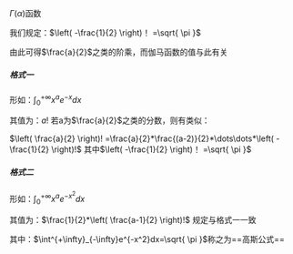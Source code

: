 $\Gamma(\alpha)$函数

我们规定：$\left( -\frac{1}{2} \right)！ =\sqrt{ \pi }$

由此可得$\frac{a}{2}$之类的阶乘，而伽马函数的值与此有关
##### 格式一
形如：$\int^{+\infty}_{0}x^ae^{-x}dx$

其值为：$a!$
若a为$\frac{a}{2}$之类的分数，则有类似：

$\left( \frac{a}{2} \right)! =\frac{a}{2}*\frac{(a-2)}{2}*\dots\dots*\left( -\frac{1}{2} \right)!$ 
其中$\left( -\frac{1}{2} \right)！ =\sqrt{ \pi }$

##### 格式二
形如：$\int^{+\infty}_{0}x^ae^{-x^2}dx$

其值为：$\frac{1}{2}*\left( \frac{a-1}{2} \right)!$
规定与格式一一致


其中：$\int^{+\infty}_{-\infty}e^{-x^2}dx=\sqrt{ \pi }$称之为==高斯公式==